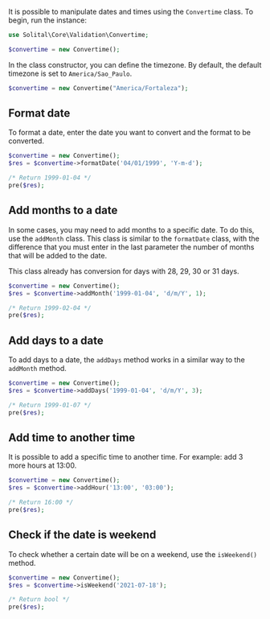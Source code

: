 It is possible to manipulate dates and times using the `Convertime` class. To begin, run the instance: 

```php
use Solital\Core\Validation\Convertime;

$convertime = new Convertime();
```

In the class constructor, you can define the timezone. By default, the default 
timezone is set to `America/Sao_Paulo`.

```php
$convertime = new Convertime("America/Fortaleza");
```

## Format date

To format a date, enter the date you want to convert and the format to be converted.

```php
$convertime = new Convertime();
$res = $convertime->formatDate('04/01/1999', 'Y-m-d');

/* Return 1999-01-04 */
pre($res);
```

## Add months to a date

In some cases, you may need to add months to a specific date. To do this, use the `addMonth` class. 
This class is similar to the `formatDate` class, with the difference that you must enter 
in the last parameter the number of months that will be added to the date.

This class already has conversion for days with 28, 29, 30 or 31 days. 

```php
$convertime = new Convertime();
$res = $convertime->addMonth('1999-01-04', 'd/m/Y', 1);

/* Return 1999-02-04 */
pre($res);
```

## Add days to a date

To add days to a date, the `addDays` method works in a similar way to the` addMonth` method.  

```php
$convertime = new Convertime();
$res = $convertime->addDays('1999-01-04', 'd/m/Y', 3);

/* Return 1999-01-07 */
pre($res);
```

## Add time to another time

It is possible to add a specific time to another time. For example: add 3 more hours at 13:00.

```php
$convertime = new Convertime();
$res = $convertime->addHour('13:00', '03:00');

/* Return 16:00 */
pre($res);
```

## Check if the date is weekend

To check whether a certain date will be on a weekend, use the `isWeekend()` method.

```php
$convertime = new Convertime();
$res = $convertime->isWeekend('2021-07-18');

/* Return bool */
pre($res);
```